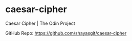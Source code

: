# caesar-cipher
Caesar Cipher | The Odin Project

GitHub Repo: https://github.com/shayasgit/caesar-cipher
